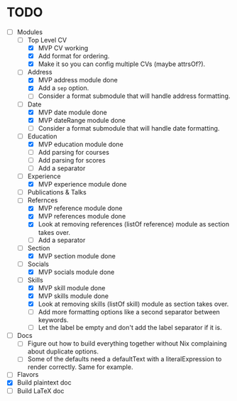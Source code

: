 # TODO

- [ ] Modules
  - [ ] Top Level CV
    - [x] MVP CV working
    - [x] Add format for ordering.
    - [x] Make it so you can config multiple CVs (maybe attrsOf?).
  - [ ] Address
    - [x] MVP address module done
    - [x] Add a `sep` option.
    - [ ] Consider a format submodule that will handle address formatting.
  - [ ] Date
    - [x] MVP date module done
    - [x] MVP dateRange module done
    - [ ] Consider a format submodule that will handle date formatting.
  - [ ] Education
    - [x] MVP education module done
    - [ ] Add parsing for courses
    - [ ] Add parsing for scores
    - [ ] Add a separator
  - [ ] Experience
    - [x] MVP experience module done
  - [ ] Publications & Talks
  - [ ] Refernces
    - [x] MVP reference module done
    - [x] MVP references module done
    - [x] Look at removing references (listOf reference) module as section takes over.
    - [ ] Add a separator
  - [ ] Section
    - [x] MVP section module done
  - [ ] Socials
    - [x] MVP socials module done
  - [ ] Skills
    - [x] MVP skill module done
    - [x] MVP skills module done
    - [x] Look at removing skills (listOf skill) module as section takes over.
    - [ ] Add more formatting options like a second separator between keywords.
    - [ ] Let the label be empty and don't add the label separator if it is.
- [ ] Docs
  - [ ] Figure out how to build everything together without Nix complaining about duplicate options.
  - [ ] Some of the defaults need a defaultText with a literalExpression to render correctly. Same for example.
- [ ] Flavors
- [x] Build plaintext doc
- [ ] Build LaTeX doc
